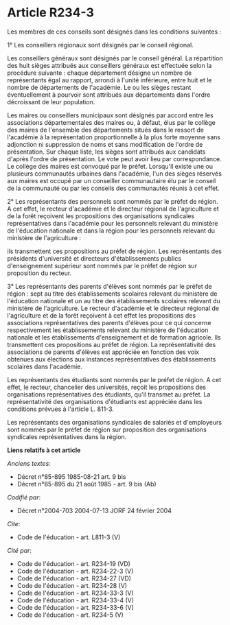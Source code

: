 # Article R234-3

Les membres de ces conseils sont désignés dans les conditions suivantes :

1° Les conseillers régionaux sont désignés par le conseil régional.

Les conseillers généraux sont désignés par le conseil général. La répartition des huit sièges attribués aux conseillers
généraux est effectuée selon la procédure suivante : chaque département désigne un nombre de représentants égal au rapport,
arrondi à l'unité inférieure, entre huit et le nombre de départements de l'académie. Le ou les sièges restant éventuellement
à pourvoir sont attribués aux départements dans l'ordre décroissant de leur population.

Les maires ou conseillers municipaux sont désignés par accord entre les associations départementales des maires ou, à défaut,
élus par le collège des maires de l'ensemble des départements situés dans le ressort de l'académie à la représentation
proportionnelle à la plus forte moyenne sans adjonction ni suppression de noms et sans modification de l'ordre de
présentation. Sur chaque liste, les sièges sont attribués aux candidats d'après l'ordre de présentation. Le vote peut avoir
lieu par correspondance. Le collège des maires est convoqué par le préfet. Lorsqu'il existe une ou plusieurs communautés
urbaines dans l'académie, l'un des sièges réservés aux maires est occupé par un conseiller communautaire élu par le conseil
de la communauté ou par les conseils des communautés réunis à cet effet.

2° Les représentants des personnels sont nommés par le préfet de région. A cet effet, le recteur d'académie et le directeur
régional de l'agriculture et de la forêt reçoivent les propositions des organisations syndicales représentatives dans
l'académie pour les personnels relevant du ministère de l'éducation nationale et dans la région pour les personnels relevant
du ministère de l'agriculture :

ils transmettent ces propositions au préfet de région. Les représentants des présidents d'université et directeurs
d'établissements publics d'enseignement supérieur sont nommés par le préfet de région sur proposition du recteur.

3° Les représentants des parents d'élèves sont nommés par le préfet de région : sept au titre des établissements scolaires
relevant du ministère de l'éducation nationale et un au titre des établissements scolaires relevant du ministère de
l'agriculture. Le recteur d'académie et le directeur régional de l'agriculture et de la forêt reçoivent à cet effet les
propositions des associations représentatives des parents d'élèves pour ce qui concerne respectivement les établissements
relevant du ministère de l'éducation nationale et les établissements d'enseignement et de formation agricole. Ils
transmettent ces propositions au préfet de région. La représentativité des associations de parents d'élèves est appréciée en
fonction des voix obtenues aux élections aux instances représentatives des établissements scolaires dans l'académie.

Les représentants des étudiants sont nommés par le préfet de région. A cet effet, le recteur, chancelier des universités,
reçoit les propositions des organisations représentatives des étudiants, qu'il transmet au préfet. La représentativité des
organisations d'étudiants est appréciée dans les conditions prévues à l'article L. 811-3.

Les représentants des organisations syndicales de salariés et d'employeurs sont nommés par le préfet de région sur
proposition des organisations syndicales représentatives dans la région.

**Liens relatifs à cet article**

_Anciens textes_:

  - Décret n°85-895 1985-08-21 art. 9 bis
  - Décret n°85-895 du 21 août 1985 - art. 9 bis (Ab)

_Codifié par_:

  - Décret n°2004-703 2004-07-13 JORF 24 février 2004

_Cite_:

  - Code de l'éducation - art. L811-3 (V)

_Cité par_:

  - Code de l'éducation - art. R234-19 (VD)
  - Code de l'éducation - art. R234-22-3 (V)
  - Code de l'éducation - art. R234-27 (VD)
  - Code de l'éducation - art. R234-28 (V)
  - Code de l'éducation - art. R234-33-3 (V)
  - Code de l'éducation - art. R234-33-4 (V)
  - Code de l'éducation - art. R234-33-6 (V)
  - Code de l'éducation - art. R234-5 (V)
